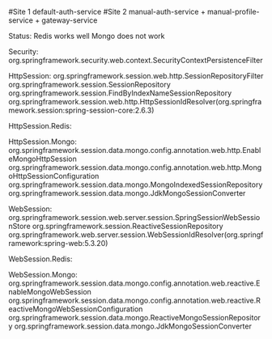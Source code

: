 #Site 1
default-auth-service
#Site 2
manual-auth-service + manual-profile-service + gateway-service

Status:
Redis works well
Mongo does not work

Security:
org.springframework.security.web.context.SecurityContextPersistenceFilter

HttpSession:
org.springframework.session.web.http.SessionRepositoryFilter
org.springframework.session.SessionRepository
org.springframework.session.FindByIndexNameSessionRepository
org.springframework.session.web.http.HttpSessionIdResolver(org.springframework.session:spring-session-core:2.6.3)

HttpSession.Redis:

HttpSession.Mongo:
org.springframework.session.data.mongo.config.annotation.web.http.EnableMongoHttpSession
org.springframework.session.data.mongo.config.annotation.web.http.MongoHttpSessionConfiguration
org.springframework.session.data.mongo.MongoIndexedSessionRepository
org.springframework.session.data.mongo.JdkMongoSessionConverter

WebSession:
org.springframework.session.web.server.session.SpringSessionWebSessionStore
org.springframework.session.ReactiveSessionRepository
org.springframework.web.server.session.WebSessionIdResolver(org.springframework:spring-web:5.3.20)

WebSession.Redis:


WebSession.Mongo:
org.springframework.session.data.mongo.config.annotation.web.reactive.EnableMongoWebSession
org.springframework.session.data.mongo.config.annotation.web.reactive.ReactiveMongoWebSessionConfiguration
org.springframework.session.data.mongo.ReactiveMongoSessionRepository
org.springframework.session.data.mongo.JdkMongoSessionConverter